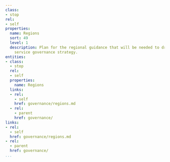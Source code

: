 ```yaml
---
class:
- stop
rel:
- self
properties:
  name: Regions
  sort: 49
  level: 1
  description: Plan for the regional guidance that will be needed to drive a wider
    service governance strategy.
entities:
- class:
  - stop
  rel:
  - self
  properties:
    name: Regions
  links:
  - rel:
    - self
    href: governance/regions.md
  - rel:
    - parent
    href: governance/
links:
- rel:
  - self
  href: governance/regions.md
- rel:
  - parent
  href: governance/
...
```

